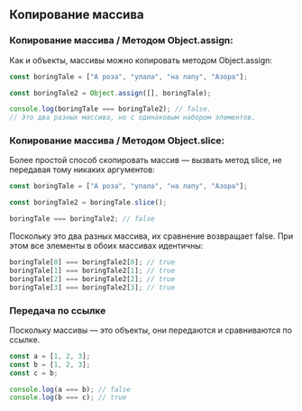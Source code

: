 ## Копирование массива

### Копирование массива / Методом Object.assign:

Как и объекты, массивы можно копировать методом Object.assign:

```javascript
const boringTale = ["А роза", "упала", "на лапу", "Азора"];

const boringTale2 = Object.assign([], boringTale);

console.log(boringTale === boringTale2); // false.
// Это два разных массива, но с одинаковым набором элементов.
```

### Копирование массива / Методом Object.slice:

Более простой способ скопировать массив — вызвать метод slice, не передавая тому никаких аргументов:

```javascript
const boringTale = ["А роза", "упала", "на лапу", "Азора"];

const boringTale2 = boringTale.slice();

boringTale === boringTale2; // false
```

Поскольку это два разных массива, их сравнение возвращает false. При этом все элементы в обоих массивах идентичны:

```javascript
boringTale[0] === boringTale2[0]; // true
boringTale[1] === boringTale2[1]; // true
boringTale[2] === boringTale2[2]; // true
boringTale[3] === boringTale2[3]; // true
```

### Передача по ссылке

Поскольку массивы — это объекты, они передаются и сравниваются по ссылке.

```javascript
const a = [1, 2, 3];
const b = [1, 2, 3];
const c = b;

console.log(a === b); // false
console.log(b === c); // true
```
